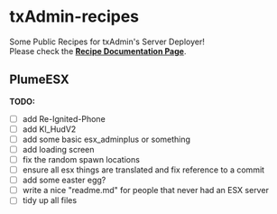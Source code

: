 # txAdmin-recipes
Some Public Recipes for txAdmin's Server Deployer!  
Please check the **[Recipe Documentation Page](https://github.com/tabarra/txAdmin/blob/master/docs/recipe.md)**.

## PlumeESX
**TODO:**
- [ ] add Re-Ignited-Phone
- [ ] add Kl_HudV2
- [ ] add some basic esx_adminplus or something
- [ ] add loading screen
- [ ] fix the random spawn locations
- [ ] ensure all esx things are translated and fix reference to a commit
- [ ] add some easter egg?
- [ ] write a nice "readme.md" for people that never had an ESX server
- [ ] tidy up all files
